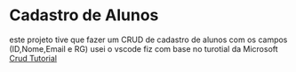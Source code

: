 # Cadastro de Alunos
 este projeto tive que fazer um CRUD de cadastro de  alunos com os campos (ID,Nome,Email e RG)
 usei o vscode  fiz com base no turotial da Microsoft [Crud Tutorial](https://docs.microsoft.com/pt-br/aspnet/core/tutorials/first-mvc-app/adding-model?view=aspnetcore-5.0&tabs=visual-studio-code) 

